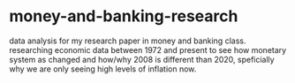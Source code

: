 # money-and-banking-research
data analysis for my research paper in money and banking class. researching economic data between 1972 and present to see how monetary system as changed and how/why 2008 is different than 2020, speficially why we are only seeing high levels of inflation now. 
